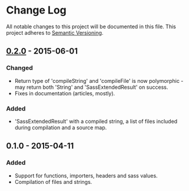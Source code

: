 # Change Log
All notable changes to this project will be documented in this file.
This project adheres to [Semantic Versioning](http://semver.org/).

## [0.2.0] - 2015-06-01
### Changed
- Return type of 'compileString' and 'compileFile' is now polymorphic - may
  return both 'String' and 'SassExtendedResult' on success.
- Fixes in documentation (articles, mostly).

### Added
- 'SassExtendedResult' with a compiled string, a list of files included during
  compilation and a source map.

## 0.1.0 - 2015-04-11
### Added
- Support for functions, importers, headers and sass values.
- Compilation of files and strings.

[0.2.0]: https://github.com/jakubfijalkowski/hsass/compare/v0.1.0...v0.2.0
